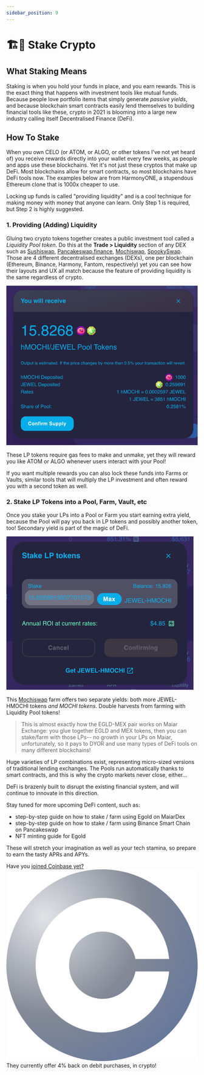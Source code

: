 ```yaml
---
sidebar_position: 9
---
```

# 🏗🏯 Stake Crypto

## What Staking Means

Staking is when you hold your funds in place, and you earn rewards. This is the exact thing that happens with investment tools like mutual funds. Because people love portfolio items that simply generate *passive yields*, and because  blockchain smart contracts easily lend themselves to building financial tools like these, crypto in 2021 is blooming into a large new industry calling itself Decentralised Finance (DeFi).

## How To Stake

When you own CELO (or ATOM, or ALGO, or other tokens I've not yet heard of) you receive rewards directly into your wallet every few weeks, as people and apps use these blockchains. Yet it's not just these cryptos that make up DeFi. Most blockchains allow for smart contracts, so most blockchains have DeFi tools now. The examples below are from HarmonyONE, a stupendous Ethereum clone that is 1000x cheaper to use.

Locking up funds is called "providing liquidity" and is a cool technique for making money with money that anyone can learn. Only Step 1 is required, but Step 2 is highly suggested.

### 1. Providing (Adding) Liquidity

Gluing two crypto tokens together creates a public investment tool called a *Liquidity Pool token*. Do this at the **Trade > Liquidity** section of any DEX such as [Sushiswap](https://sushi.com), [Pancakeswap.finance](https://pancakeswap.finance/liquidity), [Mochiswap](https://harmony.mochiswap.io/liquidity), [SpookySwap](https://spookyswap.finance/add). Those are 4 different decentralised exchanges (DEXs), one per blockchain (Ethereum, Binance, Harmony, Fantom, respectively) yet you can see how their layouts and UX all match because the feature of providing liquidity is the same regardless of crypto.

![Trust Wallet Tutorial Step 3,1](../../static/img/lp1.png)

These LP tokens require gas fees to make and unmake, yet they will reward you like ATOM or ALGO whenever users interact with your Pool! 

If you want multiple rewards you can also lock these funds into Farms or Vaults, similar tools that will multiply the LP investment and often reward you with a second token as well. 


### 2. Stake LP Tokens into a Pool, Farm, Vault, etc 
Once you stake your LPs into a Pool or Farm you start earning extra yield, because the Pool will pay you back in LP tokens and possibly another token, too! Secondary yield is part of the magic of DeFi.

![Trust Wallet Tutorial Step 3,1](../../static/img/lp2.png)

This [Mochiswap](https://harmony.mochiswap.io/farms) farm offers two separate yields: both more JEWEL-HMOCHI tokens *and MOCHI tokens*. Double harvests from farming with Liquidity Pool tokens!

> This is almost exactly how the EGLD-MEX pair works on Maiar Exchange: you glue together EGLD and MEX tokens, then you can stake/farm with those LPs-- no growth in your LPs on Maiar, unfortunately, so it pays to DYOR and use many types of DeFi tools on many different blockchains!

Huge varieties of LP combinations exist, representing micro-sized versions of traditional lending exchanges. The Pools run automatically thanks to smart contracts, and this is why the crypto markets never close, either...

DeFi is brazenly built to disrupt the existing financial system, and will continue to innovate in this direction. 

Stay tuned for more upcoming DeFi content, such as:

- step-by-step guide on how to stake / farm using Egold on MaiarDex
- step-by-step guide on how to stake / farm using Binance Smart Chain on Pancakeswap
- NFT minting guide for Egold

These will stretch your imagination as well as your tech stamina, so prepare to earn the tasty APRs and APYs.


Have you [joined Coinbase yet?
![Coinbase](../../static/img/Coinbase-logo.svg)](https://www.coinbase.com/join/jacks_pv) They currently offer 4% back on debit purchases, in crypto!

